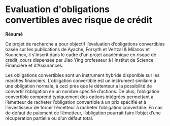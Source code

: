 # Evaluation d'obligations convertibles avec risque de crédit

**Résumé**

Ce projet de recherche a pour objectif l’évaluation d’obligations convertibles basée sur les publications de Ayache, Forsyth et Vertzal & Milanov et Kounchev, il s'inscrit dans le cadre d'un projet académique en risque de crédit, cours dispensée par Jiao Ying professeur à l'Institut de Science Financière et d'Assurances.

Les obligations convertibles sont un instrument hybride disponible sur les marchés financiers. L’obligation convertible est un instrument similaire à une obligation normale, à ceci près que le détenteur a la possibilité de convertir l’obligation en un nombre spécifié d’actions.
De plus, l’obligation convertible comprend typiquement des options intégrées permettant à l’émetteur de racheter l’obligation convertible à un prix spécifié et à l’investisseur de forcer l’émetteur à racheter l’obligation convertible. En cas de défaut de paiement de l’émetteur, l’obligation pourrait faire l’objet d’une récupération partielle ou d’un défaut total.
